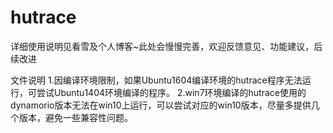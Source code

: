 # hutrace
详细使用说明见看雪及个人博客~此处会慢慢完善，欢迎反馈意见、功能建议，后续改进

文件说明
1.因编译环境限制，如果Ubuntu1604编译环境的hutrace程序无法运行，可尝试Ubuntu1404环境编译的程序。
2.win7环境编译的hutrace使用的dynamorio版本无法在win10上运行，可以尝试对应的win10版本，尽量多提供几个版本，避免一些兼容性问题。
